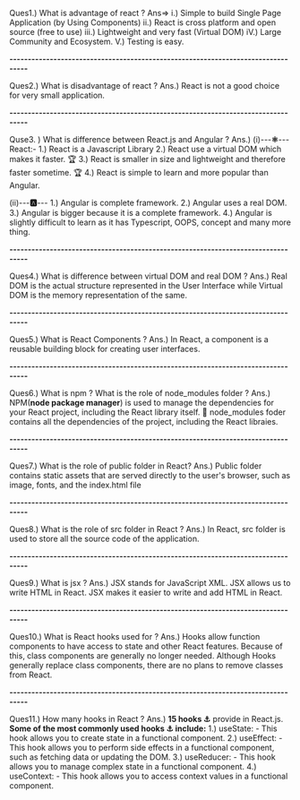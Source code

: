 Ques1.) What is advantage of react ?
Ans=>
i.) Simple to build Single Page Application (by Using Components)
ii.) React is cross platform and open source (free to use)
iii.) Lightweight and very fast (Virtual DOM)
iV.) Large Community and Ecosystem.
V.) Testing is easy.
 
**---------------------------------------------------------------------------------**

Ques2.) What is disadvantage of react ?
Ans.) React is not a good  choice for very small application.

**---------------------------------------------------------------------------------**

Quse3. ) What is difference between React.js and Angular ? 
Ans.)  (i)---**⚛️**---  
 React:-
 1.) React is a Javascript Library
 2.) React use a virtual DOM which makes it faster. 🏆
 3.) React is smaller in size and lightweight and therefore faster sometime. 🏆
 4.) React is simple to learn and more popular than Angular.

(ii)---**🅰️**---
1.) Angular is complete framework.
2.) Angular uses a real DOM.
3.) Angular is bigger because it is a complete framework.
4.) Angular is slightly difficult to learn as it has Typescript, OOPS, concept and many more thing.

**---------------------------------------------------------------------------------**

Ques4.) What is difference between virtual DOM and real DOM ?
Ans.) Real DOM is the actual structure represented in the User Interface while Virtual DOM is the memory representation of the same.

**---------------------------------------------------------------------------------**

Ques5.) What is React Components ?
Ans.) In React, a component is a reusable building block for creating user interfaces. 

**---------------------------------------------------------------------------------**

Ques6.) What is npm ? What is the role of node_modules folder ?
Ans.) NPM(**node package manager**) is used to manage the dependencies for your React project, including the React library itself.
🎇 node_modules foder contains  all the dependencies of the project, including the React libraies.

**---------------------------------------------------------------------------------**

Ques7.) What is the role of public folder in React? 
Ans.) Public folder contains static assets that are served directly to the user's browser, such as image, fonts, and the index.html file

**---------------------------------------------------------------------------------**

Ques8.) What is the role of src folder in React ?
Ans.) In React, src folder is used to store all the source code of the application.

**---------------------------------------------------------------------------------**

Ques9.) What is jsx ? 
Ans.) JSX stands for JavaScript XML. JSX allows us to write HTML in React. JSX makes it easier to write and add HTML in React.

**---------------------------------------------------------------------------------**

Ques10.) What is React hooks used for ?
Ans.) Hooks allow function components to have access to state and other React features. Because of this, class components are generally no longer needed. Although Hooks generally replace class components, there are no plans to remove classes from React.

**---------------------------------------------------------------------------------**

Ques11.) How many hooks in React ?
Ans.) **15 hooks ⚓** provide in React.js.
**Some of the most commonly used hooks ⚓ include:**
1.) useState: - This hook allows you to create state in a functional component.
2.) useEffect: - This hook allows you to perform side effects in a functional component, such as fetching data or updating the DOM.
3.) useReducer: - This hook allows you to manage complex state in a functional component.
4.) useContext: - This hook allows you to access context values in a functional component.